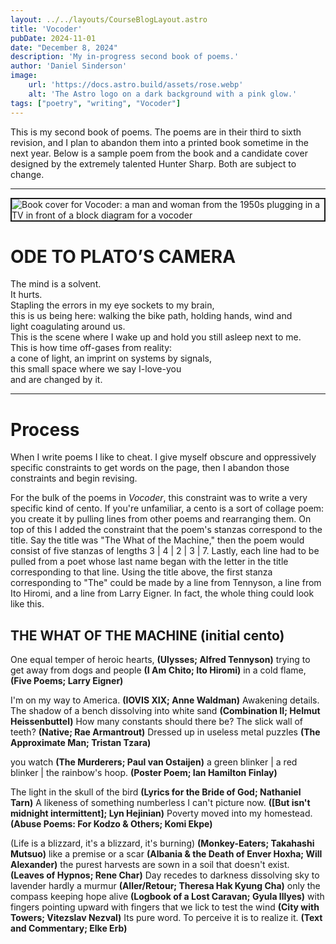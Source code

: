 ```yaml
---
layout: ../../layouts/CourseBlogLayout.astro
title: 'Vocoder'
pubDate: 2024-11-01
date: "December 8, 2024"
description: 'My in-progress second book of poems.'
author: 'Daniel Sinderson'
image:
    url: 'https://docs.astro.build/assets/rose.webp'
    alt: 'The Astro logo on a dark background with a pink glow.'
tags: ["poetry", "writing", "Vocoder"]
---
```

This is my second book of poems.
The poems are in their third to sixth revision, and I plan to abandon them into a printed book sometime in the next year.
Below is a sample poem from the book and a candidate cover designed by the extremely talented Hunter Sharp.
Both are subject to change.

---

<img
    class="fit-picture"
    src="/Vocoder.Cover-big.webp"
    title="Vocoder cover by Hunter Sharp"
    alt="Book cover for Vocoder: a man and woman from the 1950s plugging in a TV in front of a block diagram for a vocoder"
    style="border: 2px solid;"
/>

# ODE TO PLATO’S CAMERA  
The mind is a solvent.  
It hurts.  
Stapling the errors in my eye sockets to my brain,  
this is us being here: walking the bike path, holding hands, wind and  
light coagulating around us.  
This is the scene where I wake up and hold you still asleep next to me.  
This is how time off-gases from reality:  
a cone of light, an imprint on systems by signals,  
this small space where we say I-love-you  
and are changed by it.  

---
# Process
When I write poems I like to cheat.
I give myself obscure and oppressively specific constraints to get words on the page, then I abandon those constraints and begin revising.

For the bulk of the poems in *Vocoder*, this constraint was to write a very specific kind of cento.
If you're unfamiliar, a cento is a sort of collage poem: you create it by pulling lines from other poems and rearranging them.
On top of this I added the constraint that the poem's stanzas correspond to the title.
Say the title was "The What of the Machine," then the poem would consist of five stanzas of lengths 3 | 4 | 2 | 3 | 7.
Lastly, each line had to be pulled from a poet whose last name began with the letter in the title corresponding to that line.
Using the title above, the first stanza corresponding to "The" could be made by a line from Tennyson, a line from Ito Hiromi, and a line from Larry Eigner.
In fact, the whole thing could look like this.

## THE WHAT OF THE MACHINE (initial cento)

One equal temper of heroic hearts, **(Ulysses; Alfred Tennyson)**
trying to get away from dogs and people **(I Am Chito; Ito Hiromi)**
in a cold flame, **(Five Poems; Larry Eigner)**

I'm on my way to America. **(IOVIS XIX; Anne Waldman)**
Awakening details.
        The shadow of a bench dissolving into white sand **(Combination II; Helmut Heissenbuttel)**
How many constants should there be?
        The slick wall of teeth? **(Native; Rae Armantrout)**
Dressed up in useless metal puzzles **(The Approximate Man; Tristan Tzara)**

you watch **(The Murderers; Paul van Ostaijen)**
a green blinker | a red blinker | the rainbow's hoop. **(Poster Poem; Ian Hamilton Finlay)**

The light in the skull of the bird **(Lyrics for the Bride of God; Nathaniel Tarn)**
A likeness of something numberless
        I can't picture now. **([But isn't midnight intermittent]; Lyn Hejinian)**
Poverty moved into my homestead. **(Abuse Poems: For Kodzo & Others; Komi Ekpe)**

(Life is a blizzard, it's a blizzard, it's burning) **(Monkey-Eaters; Takahashi Mutsuo)**
like a premise or a scar **(Albania & the Death of Enver Hoxha; Will Alexander)**
the purest harvests are sown in a soil that doesn't exist. **(Leaves of Hypnos; Rene Char)**
Day recedes to darkness
        dissolving sky to lavender
                hardly a murmur **(Aller/Retour; Theresa Hak Kyung Cha)**
only the compass keeping hope alive **(Logbook of a Lost Caravan; Gyula Illyes)**
with fingers pointing upward
        with fingers that we lick to test the wind **(City with Towers; Vitezslav Nezval)**
Its pure word.
        To perceive it is to realize it. **(Text and Commentary; Elke Erb)**
